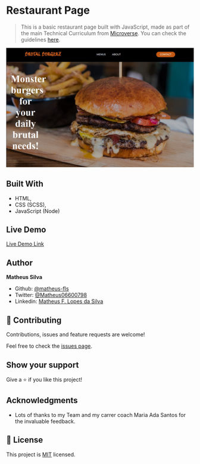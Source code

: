 # Restaurant Page

> This is a basic restaurant page built with JavaScript, made as part of the main Technical Curriculum from [Microverse](https://www.microverse.org/). You can check the guidelines [here](https://www.theodinproject.com/courses/javascript/lessons/restaurant-page). 

![screenshot](./img/screenshot.jpg)

## Built With

- HTML,
- CSS (SCSS),
- JavaScript (Node)

## Live Demo

[Live Demo Link](https://matheus-fls.github.io/restaurant-page/)

## Author

**Matheus Silva**

- Github: [@matheus-fls](https://github.com/matheus-fls)
- Twitter: [@Matheus06600798](https://twitter.com/Matheus06600798)
- Linkedin: [Matheus F. Lopes da Silva](https://www.linkedin.com/in/matheus-f-lopes-da-silva-05610a107/)

## 🤝 Contributing

Contributions, issues and feature requests are welcome!

Feel free to check the [issues page](https://github.com/matheus-fls/restaurant-page/issues).

## Show your support

Give a ⭐️ if you like this project!

## Acknowledgments

- Lots of thanks to my Team and my carrer coach Maria Ada Santos for the invaluable feedback.

## 📝 License

This project is [MIT](lic.url) licensed.
